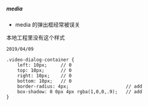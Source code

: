 ##### media

- media 的弹出框经常被误关

本地工程里没有这个样式

`2019/04/09`

```less
.video-dialog-container {
    left: 10px;     // 0
    top: 10px;      // 0
    right: 10px;    // 0
    bottom: 10px;   // 0
    border-radius: 4px;                     // add
    box-shadow: 0 0px 4px rgba(1,0,0,.9);   // add
}
```